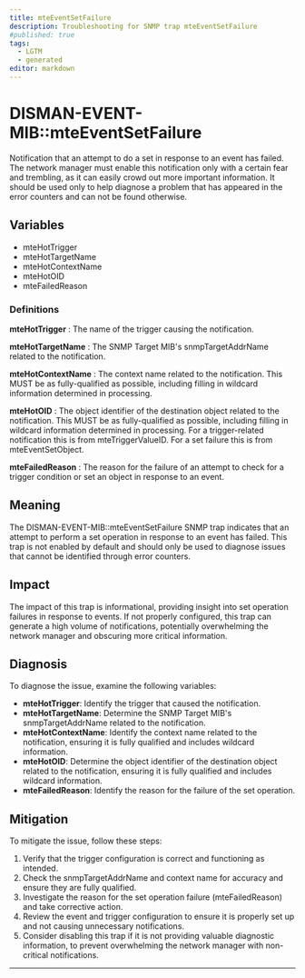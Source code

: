 ```yaml
---
title: mteEventSetFailure
description: Troubleshooting for SNMP trap mteEventSetFailure
#published: true
tags:
  - LGTM
  - generated
editor: markdown
---
```


# DISMAN-EVENT-MIB::mteEventSetFailure 

Notification that an attempt to do a set in response to an
event has failed.
The network manager must enable this notification only with
a certain fear and trembling, as it can easily crowd out more
important information.  It should be used only to help diagnose
a problem that has appeared in the error counters and can not
be found otherwise. 


## Variables


  - mteHotTrigger
  - mteHotTargetName
  - mteHotContextName
  - mteHotOID
  - mteFailedReason 

### Definitions 


**mteHotTrigger** 
: The name of the trigger causing the notification. 

**mteHotTargetName** 
: The SNMP Target MIB's snmpTargetAddrName related to the
notification. 

**mteHotContextName** 
: The context name related to the notification.  This MUST be as
fully-qualified as possible, including filling in wildcard
information determined in processing. 

**mteHotOID** 
: The object identifier of the destination object related to the
notification.  This MUST be as fully-qualified as possible,
including filling in wildcard information determined in
processing.
For a trigger-related notification this is from
mteTriggerValueID.
For a set failure this is from mteEventSetObject. 

**mteFailedReason** 
: The reason for the failure of an attempt to check for a
trigger condition or set an object in response to an event. 


## Meaning

The DISMAN-EVENT-MIB::mteEventSetFailure SNMP trap indicates that an attempt to perform a set operation in response to an event has failed. This trap is not enabled by default and should only be used to diagnose issues that cannot be identified through error counters.

## Impact

The impact of this trap is informational, providing insight into set operation failures in response to events. If not properly configured, this trap can generate a high volume of notifications, potentially overwhelming the network manager and obscuring more critical information.

## Diagnosis

To diagnose the issue, examine the following variables:

* **mteHotTrigger**: Identify the trigger that caused the notification.
* **mteHotTargetName**: Determine the SNMP Target MIB's snmpTargetAddrName related to the notification.
* **mteHotContextName**: Identify the context name related to the notification, ensuring it is fully qualified and includes wildcard information.
* **mteHotOID**: Determine the object identifier of the destination object related to the notification, ensuring it is fully qualified and includes wildcard information.
* **mteFailedReason**: Identify the reason for the failure of the set operation.

## Mitigation

To mitigate the issue, follow these steps:

1. Verify that the trigger configuration is correct and functioning as intended.
2. Check the snmpTargetAddrName and context name for accuracy and ensure they are fully qualified.
3. Investigate the reason for the set operation failure (mteFailedReason) and take corrective action.
4. Review the event and trigger configuration to ensure it is properly set up and not causing unnecessary notifications.
5. Consider disabling this trap if it is not providing valuable diagnostic information, to prevent overwhelming the network manager with non-critical notifications.
---




